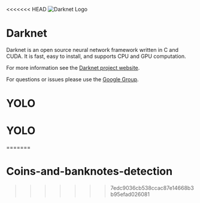 <<<<<<< HEAD
![Darknet Logo](http://pjreddie.com/media/files/darknet-black-small.png)

# Darknet #
Darknet is an open source neural network framework written in C and CUDA. It is fast, easy to install, and supports CPU and GPU computation.

For more information see the [Darknet project website](http://pjreddie.com/darknet).

For questions or issues please use the [Google Group](https://groups.google.com/forum/#!forum/darknet).
# YOLO
# YOLO
=======
# Coins-and-banknotes-detection
>>>>>>> 7edc9036cb538ccac87e14668b3b95efad026081
